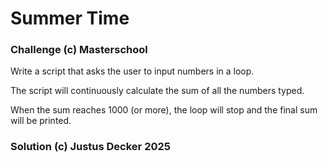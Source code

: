 # Summer Time

### Challenge (c) Masterschool

Write a script that asks the user to input numbers in a loop. 

The script will continuously calculate the sum of all the numbers typed.

When the sum reaches 1000 (or more), the loop will stop and the final sum will be printed.

### Solution (c) Justus Decker 2025
